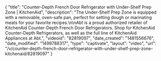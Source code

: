 {
    "title": "Counter-Depth French Door Refrigerator with Under-Shelf Prep Zone | KitchenAid",
    "description": "The Under-Shelf Prep Zone is equipped with a removable, oven-safe pan, perfect for setting dough or marinating meats for your favorite recipes.\n\nAbt is a proud authorized retailer of KitchenAid Counter-Depth French Door Refrigerators. Shop for KitchenAid Counter-Depth Refrigerators, as well as the full line of KitchenAid Appliances at Abt.",
    "videoid": "82819097",
    "date_created": "1481556676",
    "date_modified": "1499788317",
    "type": "captivate",
    "layout": "video",
    "url": "\/v\/counter-depth-french-door-refrigerator-with-under-shelf-prep-zone-kitchenaid\/82819097"
}